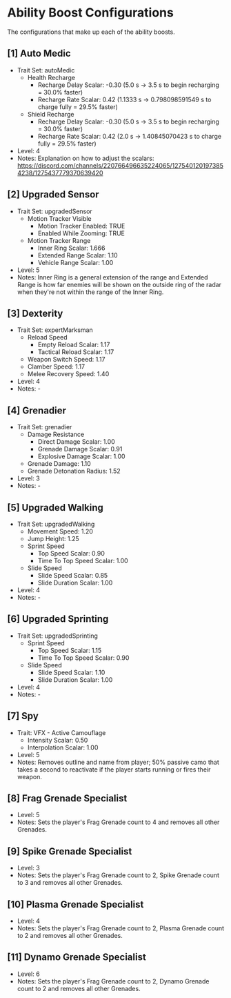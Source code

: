 # Ability Boost Configurations

The configurations that make up each of the ability boosts.

<!--
## [#] Armor Mod Name
- Trait Set: #
  - Weapon Damage: #.##
  - Reload Speed
    - Empty Reload Scalar: #.##
    - Tactical Reload Scalar: #.##
  - Weapon Switch Speed: #.##
  - Movement Speed: #.##
  - Movement Speed With Turret: #.##
  - Jump Height: #.##
  - Clamber Speed: #.##
  - Sprint Speed
    - Top Speed Scalar: #.##
    - Time To Top Speed Scalar: #.##
  - Slide Speed
    - Slide Speed Scalar: #.##
    - Slide Duration Scalar: #.##
  - Melee Damage: #.##
  - Melee Impulse: #.##
  - Melee Recovery Speed: #.##
  - Bonus Health: #.##
  - Bonus Shield: #.##
  - Health Recharge
    - Recharge Delay Scalar: #.##
    - Recharge Rate Scalar: #.##
  - Shield Recharge
    - Recharge Delay Scalar: #.##
    - Recharge Rate Scalar: #.##
  - Vampirism
    - Shield Scalar: #.##
    - Health Scalar: #.##
  - Damage Resistance
    - Direct Damage Scalar: #.##
    - Grenade Damage Scalar: #.##
    - Explosive Damage Scalar: #.##
  - Headshot Protection: TRUE/FALSE
  - Grenade Damage: #.##
  - Grenade Detonation Radius: #.##
  - Grenade Impulse: #.##
  - VFX - Active Camouflage
    - Intensity Scalar: #.##
    - Interpolation Scalar: #.##
  - VFX - Overshield: TRUE/FALSE
  - Motion Tracker Visible
    - Motion Tracker Enabled: TRUE/FALSE
    - Enabled While Zooming: TRUE/FALSE
  - Motion Tracker Range
    - Inner Ring Scalar: #.##
    - Extended Range Scalar: #.##
    - Vehicle Range Scalar: #.##
- Level: #
- Notes: -
-->

## [1] Auto Medic
- Trait Set: autoMedic
  - Health Recharge
    - Recharge Delay Scalar: -0.30 (5.0 s -> 3.5 s to begin recharging = 30.0% faster)
    - Recharge Rate Scalar: 0.42 (1.1333 s -> 0.798098591549 s to charge fully = 29.5% faster)
  - Shield Recharge
    - Recharge Delay Scalar: -0.30 (5.0 s -> 3.5 s to begin recharging = 30.0% faster)
    - Recharge Rate Scalar: 0.42 (2.0 s -> 1.40845070423 s to charge fully = 29.5% faster)
- Level: 4
- Notes: Explanation on how to adjust the scalars: https://discord.com/channels/220766496635224065/1275401201973854238/1275437779370639420

## [2] Upgraded Sensor
- Trait Set: upgradedSensor
  - Motion Tracker Visible
    - Motion Tracker Enabled: TRUE
    - Enabled While Zooming: TRUE
  - Motion Tracker Range
    - Inner Ring Scalar: 1.666
    - Extended Range Scalar: 1.10
    - Vehicle Range Scalar: 1.00
- Level: 5
- Notes: Inner Ring is a general extension of the range and Extended Range is how far enemies will be shown on the outside ring of the radar when they're not within the range of the Inner Ring.

## [3] Dexterity
- Trait Set: expertMarksman
  - Reload Speed
    - Empty Reload Scalar: 1.17
    - Tactical Reload Scalar: 1.17
  - Weapon Switch Speed: 1.17
  - Clamber Speed: 1.17
  - Melee Recovery Speed: 1.40
- Level: 4
- Notes: -

## [4] Grenadier
- Trait Set: grenadier
  - Damage Resistance
    - Direct Damage Scalar: 1.00
    - Grenade Damage Scalar: 0.91
    - Explosive Damage Scalar: 1.00
  - Grenade Damage: 1.10
  - Grenade Detonation Radius: 1.52
- Level: 3
- Notes: -

## [5] Upgraded Walking
- Trait Set: upgradedWalking
  - Movement Speed: 1.20
  - Jump Height: 1.25
  - Sprint Speed
    - Top Speed Scalar: 0.90
    - Time To Top Speed Scalar: 1.00
  - Slide Speed
    - Slide Speed Scalar: 0.85
    - Slide Duration Scalar: 1.00
- Level: 4
- Notes: -

## [6] Upgraded Sprinting
- Trait Set: upgradedSprinting
  - Sprint Speed
    - Top Speed Scalar: 1.15
    - Time To Top Speed Scalar: 0.90
  - Slide Speed
    - Slide Speed Scalar: 1.10
    - Slide Duration Scalar: 1.00
- Level: 4
- Notes: -

## [7] Spy
- Trait: VFX - Active Camouflage
  - Intensity Scalar: 0.50
  - Interpolation Scalar: 1.00
- Level: 5
- Notes: Removes outline and name from player; 50% passive camo that takes a second to reactivate if the player starts running or fires their weapon.

## [8] Frag Grenade Specialist
- Level: 5
- Notes: Sets the player's Frag Grenade count to 4 and removes all other Grenades.

## [9] Spike Grenade Specialist
- Level: 3
- Notes: Sets the player's Frag Grenade count to 2, Spike Grenade count to 3 and removes all other Grenades.

## [10] Plasma Grenade Specialist
- Level: 4
- Notes: Sets the player's Frag Grenade count to 2, Plasma Grenade count to 2 and removes all other Grenades.

## [11] Dynamo Grenade Specialist
- Level: 6
- Notes: Sets the player's Frag Grenade count to 2, Dynamo Grenade count to 2 and removes all other Grenades.
